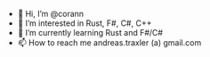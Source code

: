 - 👋 Hi, I’m @corann
- 👀 I’m interested in Rust, F#, C#, C++
- 🌱 I’m currently learning Rust and F#/C#
- 📫 How to reach me andreas.traxler (a) gmail.com

<!---
corann/corann is a ✨ special ✨ repository because its `README.md` (this file) appears on your GitHub profile.
You can click the Preview link to take a look at your changes.
--->
